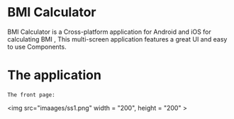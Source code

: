 # BMI Calculator

BMI Calculator is a Cross-platform application for Android and iOS for calculating BMI ,
This multi-screen application features a great UI and easy to use Components.

# The application
    The front page:
<img src="imaages/ss1.png" width = "200", height = "200" >